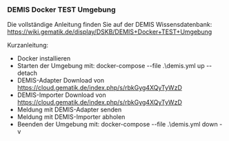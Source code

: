 ### DEMIS Docker TEST Umgebung ###

Die vollständige Anleitung finden Sie auf der DEMIS Wissensdatenbank: 
https://wiki.gematik.de/display/DSKB/DEMIS+Docker+TEST+Umgebung


Kurzanleitung: 
- Docker installieren 
- Starten der Umgebung mit: 
    docker-compose --file .\demis.yml up --detach 
- DEMIS-Adapter Download von https://cloud.gematik.de/index.php/s/rbkGyg4XQyTyWzD
- DEMIS-Importer Download von https://cloud.gematik.de/index.php/s/rbkGyg4XQyTyWzD
- Meldung mit DEMIS-Adapter senden
- Meldung mit DEMIS-Importer abholen
- Beenden der Umgebung mit: 
    docker-compose --file .\demis.yml down -v